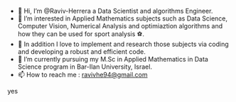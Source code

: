- 👋 Hi, I’m @Raviv-Herrera a Data Scientist and algorithms Engineer. 
- 👀 I’m interested in Applied Mathematics subjects such as Data Science, Computer Vision, Numerical Analysis and optimiaztion algorithms and how they can be used for sport analysis ⚽.
- 👀 In addition I love to implement and research those subjects via coding and developing a robust and efficient code. 
- 🌱 I’m currently pursuing my M.Sc in Applied Mathematics in Data Science program in Bar-Ilan University, Israel. 
- 📫 How to reach me : ravivhe94@gmail.com

<!---
Raviv-Herrera/Raviv-Herrera is a ✨ special ✨ repository because its `README.md` (this file) appears on your GitHub profile.
You can click the Preview link to take a look at your changes.
--->

yes
